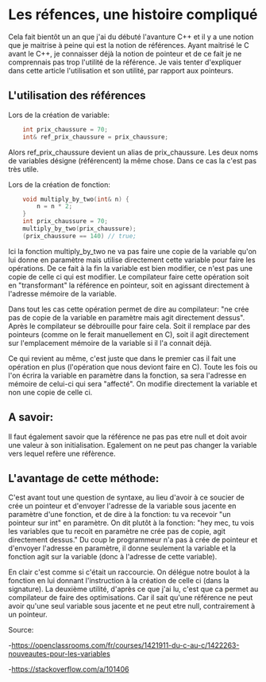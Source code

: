 # Les réfences, une histoire compliqué

Cela fait bientôt un an que j'ai du débuté l'avanture C++ et il y a une notion que je maitrise à peine qui est la notion de références. Ayant maitrisé le C avant le C++, je connaisser déjà la notion de pointeur et de ce fait je ne comprennais pas trop l'utilité de la référence. Je vais tenter d'expliquer dans cette article l'utilisation et son utilité, par rapport aux pointeurs.

## L'utilisation des références

Lors de la création de variable:
```c
	int prix_chaussure = 70;
	int& ref_prix_chaussure = prix_chaussure;
```

Alors ref_prix_chaussure devient un alias de prix_chaussure.
Les deux noms de variables désigne (référencent) la même chose.
Dans ce cas la c'est pas très utile. 

Lors de la création de fonction:
```c
	void multiply_by_two(int& n) {
		n = n * 2;
	}
	int prix_chaussure = 70;
	multiply_by_two(prix_chaussure);
	(prix_chaussure == 140) // true;
```

Ici la fonction multiply_by_two ne va pas faire une copie de la variable qu'on lui donne en paramètre mais utilise directement cette variable pour faire les opérations.
De ce fait à la fin la variable est bien modifier, ce n'est pas une copie de celle ci qui est modifier.
Le compilateur faire cette opération soit en "transformant" la référence en pointeur, soit en agissant directement à l'adresse mémoire de la variable.

Dans tout les cas cette opération permet de dire au compilateur: "ne crée pas de copie de la variable en paramètre mais agit directement dessus". Après le compilateur se débrouille pour faire cela. Soit il remplace par des pointeurs (comme on le ferait manuellement en C), soit il agit directement sur l'emplacement mémoire de la variable si il l'a connait déjà. 

Ce qui revient au même, c'est juste que dans le premier cas il fait une opération en plus (l'opération que nous deviont faire en C).
Toute les fois ou l'on écrira la variable en paramètre dans la fonction, sa sera l'adresse en mémoire de celui-ci qui sera "affecté". On modifie directement la variable et non une copie de celle ci.


## A savoir:

Il faut également savoir que la référence ne pas pas etre null et doit avoir une valeur à son initialisation. Egalement on ne peut pas changer la variable vers lequel refère une réfèrence.

## L'avantage de cette méthode:

C'est avant tout une question de syntaxe, au lieu d'avoir à ce soucier de crée un pointeur et d'envoyer l'adresse de la variable sous jacente en paramètre d'une fonction,  et de dire à la fonction: tu va recevoir "un pointeur sur int" en paramètre. On dit plutôt à la fonction: "hey mec, tu vois les variables que tu recoit en paramètre ne crée pas de copie, agit directement dessus." Du coup le programmeur n'a pas à crée de pointeur et d'envoyer l'adresse en paramètre, il donne seulement la variable et la fonction agit sur la variable (donc à l'adresse de cette variable).

En clair c'est comme si c'était un raccourcie. On délégue notre boulot à la fonction en lui donnant l'instruction à la création de celle ci (dans la signature).
La deuxième utilité, d'après ce que j'ai lu, c'est que ca permet au compilateur de faire des optimisations. Car il sait qu'une référence ne peut avoir qu'une seul variable sous jacente et ne peut etre null, contrairement à un pointeur.

Source: 

-https://openclassrooms.com/fr/courses/1421911-du-c-au-c/1422263-nouveautes-pour-les-variables

-https://stackoverflow.com/a/101406
